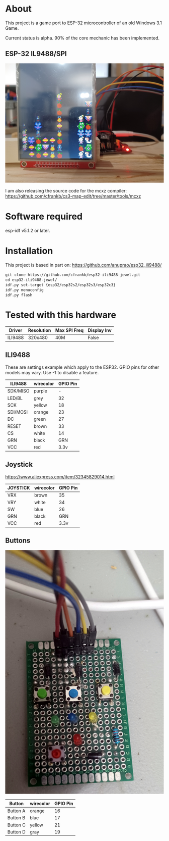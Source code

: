 # About

This project is a game port to ESP-32 microcontroller of an old Windows 3.1 Game.

Current status is alpha. 90% of the core mechanic has been implemented.

## ESP-32 IL9488/SPI

![Image](images/20221224_070828.jpg "icon")

I am also releasing the source code for the mcxz compiler:
https://github.com/cfrankb/cs3-map-edit/tree/master/tools/mcxz

# Software required

esp-idf v5.1.2 or later.

# Installation

This project is based in part on: https://github.com/anuprao/esp32_ili9488/

```Shell
git clone https://github.com/cfrankb/esp32-ili9488-jewel.git
cd esp32-ili9488-jewel/
idf.py set-target {esp32/esp32s2/esp32s3/esp32c3}
idf.py menuconfig
idf.py flash
```

# Tested with this hardware

| Driver  | Resolution | Max SPI Freq | Display Inv |
| ------- | ---------- | ------------ | ----------- |
| ILI9488 | 320x480    | 40M          | False       |

## ILI9488

These are settings example which apply to the ESP32.
GPIO pins for other models may vary. Use -1 to disable a feature.

| ILI9488  | wirecolor | GPIO Pin |
| -------- | --------- | -------- |
| SDK/MISO | purple    | -        |
| LED/BL   | grey      | 32       |
| SCK      | yellow    | 18       |
| SDI/MOSI | orange    | 23       |
| DC       | green     | 27       |
| RESET    | brown     | 33       |
| CS       | white     | 14       |
| GRN      | black     | GRN      |
| VCC      | red       | 3.3v     |

## Joystick

https://www.aliexpress.com/item/32345829014.html

| JOYSTICK | wirecolor | GPIO Pin |
| -------- | --------- | -------- |
| VRX      | brown     | 35       |
| VRY      | white     | 34       |
| SW       | blue      | 26       |
| GRN      | black     | GRN      |
| VCC      | red       | 3.3v     |

## Buttons

![Image](images/20231214_150158-crop-50.jpg "icon")

| Button   | wirecolor | GPIO Pin |
| -------- | --------- | -------- |
| Button A | orange    | 16       |
| Button B | blue      | 17       |
| Button C | yellow    | 21       |
| Button D | gray      | 19       |
